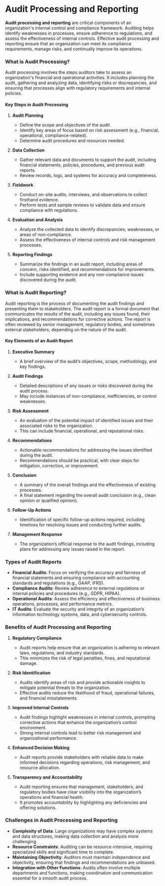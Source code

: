 # Audit Processing and Reporting

**Audit processing and reporting** are critical components of an organization's internal control and compliance framework. Auditing helps identify weaknesses in processes, ensure adherence to regulations, and assess the effectiveness of internal controls. Effective audit processing and reporting ensure that an organization can meet its compliance requirements, manage risks, and continually improve its operations.

### What is Audit Processing?

Audit processing involves the steps auditors take to assess an organization's financial and operational activities. It includes planning the audit, gathering and analyzing data, identifying risks or discrepancies, and ensuring that processes align with regulatory requirements and internal policies.

#### Key Steps in Audit Processing

1. **Audit Planning**
   - Define the scope and objectives of the audit.
   - Identify key areas of focus based on risk assessment (e.g., financial, operational, compliance-related).
   - Determine audit procedures and resources needed.

2. **Data Collection**
   - Gather relevant data and documents to support the audit, including financial statements, policies, procedures, and previous audit reports.
   - Review records, logs, and systems for accuracy and completeness.

3. **Fieldwork**
   - Conduct on-site audits, interviews, and observations to collect firsthand evidence.
   - Perform tests and sample reviews to validate data and ensure compliance with regulations.

4. **Evaluation and Analysis**
   - Analyze the collected data to identify discrepancies, weaknesses, or areas of non-compliance.
   - Assess the effectiveness of internal controls and risk management processes.

5. **Reporting Findings**
   - Summarize the findings in an audit report, including areas of concern, risks identified, and recommendations for improvements.
   - Include supporting evidence and any non-compliance issues discovered during the audit.

### What is Audit Reporting?

Audit reporting is the process of documenting the audit findings and presenting them to stakeholders. The audit report is a formal document that communicates the results of the audit, including any issues found, their implications, and recommendations for corrective actions. The report is often reviewed by senior management, regulatory bodies, and sometimes external stakeholders, depending on the nature of the audit.

#### Key Elements of an Audit Report

1. **Executive Summary**
   - A brief overview of the audit’s objectives, scope, methodology, and key findings.

2. **Audit Findings**
   - Detailed descriptions of any issues or risks discovered during the audit process.
   - May include instances of non-compliance, inefficiencies, or control weaknesses.

3. **Risk Assessment**
   - An evaluation of the potential impact of identified issues and their associated risks to the organization.
   - This can include financial, operational, and reputational risks.

4. **Recommendations**
   - Actionable recommendations for addressing the issues identified during the audit.
   - Recommendations should be practical, with clear steps for mitigation, correction, or improvement.

5. **Conclusion**
   - A summary of the overall findings and the effectiveness of existing processes.
   - A final statement regarding the overall audit conclusion (e.g., clean opinion or qualified opinion).

6. **Follow-Up Actions**
   - Identification of specific follow-up actions required, including timelines for resolving issues and conducting further audits.

7. **Management Response**
   - The organization’s official response to the audit findings, including plans for addressing any issues raised in the report.

### Types of Audit Reports

- **Financial Audits**: Focus on verifying the accuracy and fairness of financial statements and ensuring compliance with accounting standards and regulations (e.g., GAAP, IFRS).
- **Compliance Audits**: Review adherence to external regulations or internal policies and procedures (e.g., GDPR, HIPAA).
- **Operational Audits**: Assess the efficiency and effectiveness of business operations, processes, and performance metrics.
- **IT Audits**: Evaluate the security and integrity of an organization’s information technology systems, data, and cybersecurity controls.

### Benefits of Audit Processing and Reporting

1. **Regulatory Compliance**
   - Audit reports help ensure that an organization is adhering to relevant laws, regulations, and industry standards.
   - This minimizes the risk of legal penalties, fines, and reputational damage.

2. **Risk Identification**
   - Audits identify areas of risk and provide actionable insights to mitigate potential threats to the organization.
   - Effective audits reduce the likelihood of fraud, operational failures, and financial misstatements.

3. **Improved Internal Controls**
   - Audit findings highlight weaknesses in internal controls, prompting corrective actions that enhance the organization’s control environment.
   - Strong internal controls lead to better risk management and organizational performance.

4. **Enhanced Decision Making**
   - Audit reports provide stakeholders with reliable data to make informed decisions regarding operations, risk management, and resource allocation.

5. **Transparency and Accountability**
   - Audit reporting ensures that management, stakeholders, and regulatory bodies have clear visibility into the organization’s operations and financial health.
   - It promotes accountability by highlighting any deficiencies and offering solutions.

### Challenges in Audit Processing and Reporting

- **Complexity of Data**: Large organizations may have complex systems and data structures, making data collection and analysis more challenging.
- **Resource Constraints**: Auditing can be resource-intensive, requiring specialized skills and significant time to complete.
- **Maintaining Objectivity**: Auditors must maintain independence and objectivity, ensuring that findings and recommendations are unbiased.
- **Integration with Other Functions**: Audits often involve multiple departments and functions, making coordination and communication essential for a smooth audit process.
